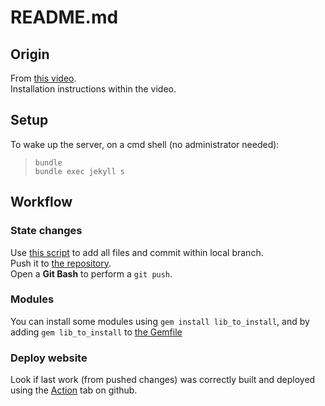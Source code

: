 # README.md

## Origin
From [this video](https://www.youtube.com/watch?v=m1RYsmOMPLs). <br>
Installation instructions within the video.

## Setup
To wake up the server, on a cmd shell (no administrator needed):
> `bundle` <br>
> `bundle exec jekyll s`

## Workflow
### State changes
Use [this script](./git_push.bat) to add all files and commit within local branch. <br>
Push it to [the repository](https://github.com/anarticho/anarticho.github.io). <br>
Open a __Git Bash__ to perform a `git push`.

### Modules
You can install some modules using `gem install lib_to_install`, and by adding `gem lib_to_install` to [the Gemfile](./Gemfile)

### Deploy website
Look if last work (from pushed changes) was correctly built and deployed using the [Action](https://github.com/anarticho/anarticho.github.io/actions) tab on github.